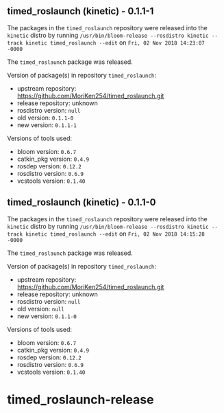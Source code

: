 ## timed_roslaunch (kinetic) - 0.1.1-1

The packages in the `timed_roslaunch` repository were released into the `kinetic` distro by running `/usr/bin/bloom-release --rosdistro kinetic --track kinetic timed_roslaunch --edit` on `Fri, 02 Nov 2018 14:23:07 -0000`

The `timed_roslaunch` package was released.

Version of package(s) in repository `timed_roslaunch`:

- upstream repository: https://github.com/MoriKen254/timed_roslaunch.git
- release repository: unknown
- rosdistro version: `null`
- old version: `0.1.1-0`
- new version: `0.1.1-1`

Versions of tools used:

- bloom version: `0.6.7`
- catkin_pkg version: `0.4.9`
- rosdep version: `0.12.2`
- rosdistro version: `0.6.9`
- vcstools version: `0.1.40`


## timed_roslaunch (kinetic) - 0.1.1-0

The packages in the `timed_roslaunch` repository were released into the `kinetic` distro by running `/usr/bin/bloom-release --rosdistro kinetic --track kinetic timed_roslaunch --edit` on `Fri, 02 Nov 2018 14:15:28 -0000`

The `timed_roslaunch` package was released.

Version of package(s) in repository `timed_roslaunch`:

- upstream repository: https://github.com/MoriKen254/timed_roslaunch.git
- release repository: unknown
- rosdistro version: `null`
- old version: `null`
- new version: `0.1.1-0`

Versions of tools used:

- bloom version: `0.6.7`
- catkin_pkg version: `0.4.9`
- rosdep version: `0.12.2`
- rosdistro version: `0.6.9`
- vcstools version: `0.1.40`


# timed_roslaunch-release
